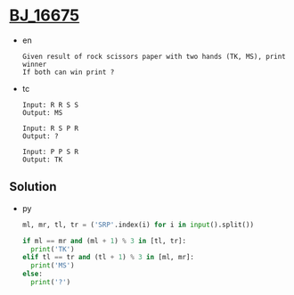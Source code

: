 # [BJ_16675](https://acmicpc.net/problem/16675)

* en

  ```en
  Given result of rock scissors paper with two hands (TK, MS), print winner
  If both can win print ?
  ```

* tc

  ```tc
  Input: R R S S
  Output: MS

  Input: R S P R
  Output: ?

  Input: P P S R
  Output: TK
  ```

## Solution

* py

  ```py
  ml, mr, tl, tr = ('SRP'.index(i) for i in input().split())

  if ml == mr and (ml + 1) % 3 in [tl, tr]:
    print('TK')
  elif tl == tr and (tl + 1) % 3 in [ml, mr]:
    print('MS')
  else:
    print('?')
  ```
